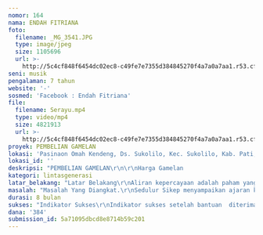 ```yaml
---
nomor: 164
nama: ENDAH FITRIANA
foto:
  filename: _MG_3541.JPG
  type: image/jpeg
  size: 1105696
  url: >-
    http://5c4cf848f6454dc02ec8-c49fe7e7355d384845270f4a7a0a7aa1.r53.cf2.rackcdn.com/61872eb1-61d7-47ef-9a15-de09171feee9/_MG_3541.JPG
seni: musik
pengalaman: 7 tahun
website: '-'
sosmed: 'Facebook : Endah Fitriana'
file:
  filename: Serayu.mp4
  type: video/mp4
  size: 4821913
  url: >-
    http://5c4cf848f6454dc02ec8-c49fe7e7355d384845270f4a7a0a7aa1.r53.cf2.rackcdn.com/e18cc8a8-c107-4877-81eb-ae9803abf75b/Serayu.mp4
proyek: PEMBELIAN GAMELAN
lokasi: 'Pasinaon Omah Kendeng, Ds. Sukolilo, Kec. Sukolilo, Kab. Pati, Jawa Tengah'
lokasi_id: ''
deskripsi: "PEMBELIAN GAMELAN\r\n\r\nHarga Gamelan                                           Rp.     329.625.000\r\nHarga Rancakan                                          Rp.       53.812.500\r\n\r\nTotal harga gamelan dan rancakan         Rp.     383.437.500\r\n"
kategori: lintasgenerasi
latar_belakang: "Latar Belakang\r\nAliran kepercayaan adalah paham yang mengakui adanya Tuhan Yang Maha Esa, tetapi tidak termasuk atau tidak berdasarkan ajaran salah satu dari kelima agama yang resmi (Islam, Katolik, Kristen Protestan, Hindu, dan Buddha). Aliran kepercayaan ada berdasarkan kebudayaan setempat dan lebih mengacu pada kearifan lokal.\r\n\r\nDi Sukolilo, bagian wilayah Kabupaten Paten paling selatan yang berbatasan dengan Kabupaten Grobogan, ada sekelompok masyarakat yang yang dinamakan Sedulur Sikep (Wong Samin). Mereka  menganut kepercayaan yang diajarkan oleh Samin Surosentiko dengan perintah perintah \"Lakonana sabar trokal. Sabare dieling-eling. Trokali dilakoni.\" Dengan berpedoman ini Sedulur Sikep ( Samin ) hendak membangun sebuah negara batin yang jauh dari sikap drengki srei, tukar padu, dahpen kemeren. Hidup tenteram jujur dan berdampingan dengan orang-orang yang beragam lain dengan tenteram.  .\r\n"
masalah: "Masalah Yang Diangkat.\r\nSedulur Sikep menyampaikan ajaran kehidupan kepada anak-anaknya selain dengan contoh langsung juga melalui media tembang (macapat). Isi tembang berisi ajaran-ajaran kehidupan. Acara macapatan masih dilaksanakan di komunitas ini pada saat sepasaran bayi dan selapanan bayi . Para orang tua yang bisa nembang macapat yang berisi ajaran-ajaran kehidupan. Sayangnya, anak-anaknya kurang suka belajar macapat.\r\nBertolak dari hal tersebut dan didukung adanya gamelan sangat sederhana di Omah Kendeng(sebuah rumah tempat sinau bersama) saya mengajak anak-anak sinau nabuh gamelan sebagai lantaran sinau macapat setelah orang tua mereka menyetujui. Mereka sangat suka.Tak terasa akhirnya mereka selain bisa nabuh gamelan juga bisa nembang macapat. Kekhawatiranku terjawab, kehilangan generasi nembang macapat di Sedulur Sikep bisa terselamatkan. \r\nPasinaon tetap berjalan sampai sekarang, tapi kami menemui kendala. Gamelan sangat sederhana maupun rancakan sudah rusak dimakan usia, sehingga latihan dan proses sinau menjadi terganggu. Hal inilah yang mendasari saya mengajukan bantuan untuk membeli gamelan demi menyelamatkan generasi suka nembang macapat demi kelangsungan tradisi budaya dan seni pada komunitas adat Sedulur Sikep. \r\n"
durasi: 8 bulan
sukses: "Indikator Sukses\r\nIndikator sukses setelah bantuan  diterima adalah fasilitas untuk sinau nabuh gamelan dan nembang macapat menjadi lebih baik, komplit. Anak-anak menjadi lebih semangat. Akhir-akhir ini mereka sudah memulai mengajak serta adik-adiknya untuk ikut sinau. Selain itu ada banyak tambahan peserta sinau dari saudara dan tetangga yang sama-sama tidak boleh sekolah disekolah formal. Salah satu penyemangat mereka ikut sinau adalah butuh bisa sinau nabuh gamelan dan nembang. \r\n"
dana: '384'
submission_id: 5a71095dbcd8e8714b59c201
---
```

